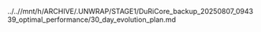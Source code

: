 ../..//mnt/h/ARCHIVE/.UNWRAP/STAGE1/DuRiCore_backup_20250807_094339_optimal_performance/30_day_evolution_plan.md